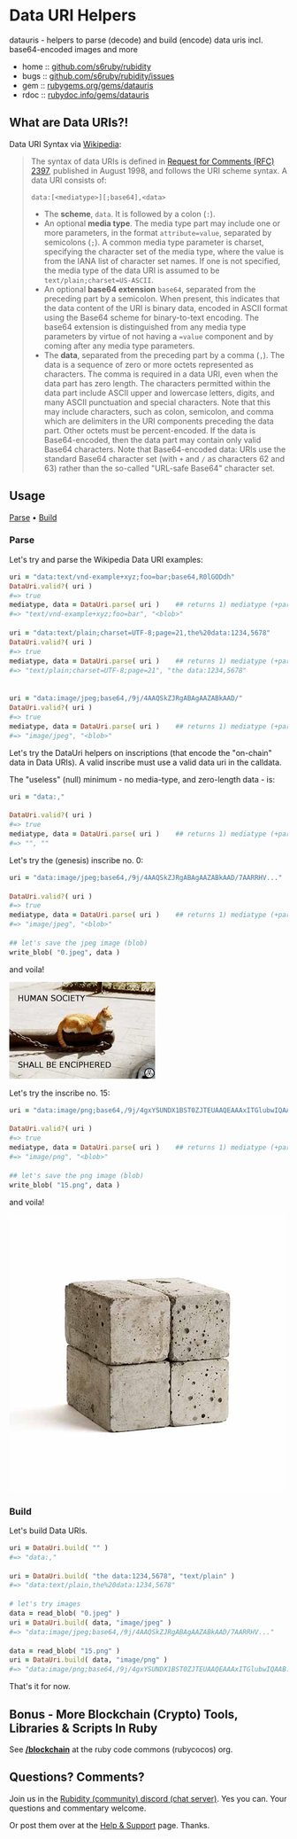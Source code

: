 # Data URI Helpers

datauris - helpers to parse (decode) and build (encode) data uris incl. base64-encoded images and more

* home  :: [github.com/s6ruby/rubidity](https://github.com/s6ruby/rubidity)
* bugs  :: [github.com/s6ruby/rubidity/issues](https://github.com/s6ruby/rubidity/issues)
* gem   :: [rubygems.org/gems/datauris](https://rubygems.org/gems/datauris)
* rdoc  :: [rubydoc.info/gems/datauris](http://rubydoc.info/gems/datauris)


## What are Data URIs?!

Data URI Syntax via [Wikipedia](https://en.wikipedia.org/wiki/Data_URI_scheme):

> The syntax of data URIs is defined in [Request for Comments (RFC) 2397](https://datatracker.ietf.org/doc/html/rfc2397), 
> published in August 1998, and follows the URI scheme syntax. A data URI consists of:
>
>     data:[<mediatype>][;base64],<data>
> 
> -  The **scheme**, `data`. It is followed by a colon (`:`).
> -  An optional **media type**. The media type part may include one or more parameters,
>    in the format `attribute=value`, separated by semicolons (`;`). 
>    A common media type parameter is charset, specifying the character 
>    set of the media type, where the value is from the IANA list of character set names.
>    If one is not specified, the media type of the data URI is assumed 
>    to be `text/plain;charset=US-ASCII`.
> -  An optional **base64 extension** `base64`, separated from the preceding part by a semicolon.
>    When present, this indicates that the data content of the URI is binary data, encoded in ASCII format using the Base64 scheme for binary-to-text encoding.
>    The base64 extension is distinguished from any media type parameters 
>    by virtue of not having a `=value` component and 
>    by coming after any media type parameters. 
> -  The **data**, separated from the preceding part by a comma (`,`). 
>    The data is a sequence of zero or more octets represented as characters. 
>    The comma is required in a data URI, even when the data part has zero length. 
>    The characters permitted within the data part include ASCII upper 
>    and lowercase letters, digits, and many ASCII punctuation and special characters. 
>    Note that this may include characters, such as colon, semicolon, 
>    and comma which are delimiters in the URI components preceding the data part. 
>    Other octets must be percent-encoded. If the data is Base64-encoded, 
>    then the data part may contain only valid Base64 characters. 
>    Note that Base64-encoded data: URIs use the standard Base64 character set 
>    (with `+` and `/` as characters 62 and 63) 
>    rather than the so-called "URL-safe Base64" character set.



## Usage

[Parse](#parse) • [Build](#build)

### Parse


Let's try and parse the Wikipedia Data URI examples:

``` ruby
uri = "data:text/vnd-example+xyz;foo=bar;base64,R0lGODdh"
DataUri.valid?( uri )  
#=> true
mediatype, data = DataUri.parse( uri )    ## returns 1) mediatype (+parameters), 2) data
#=> "text/vnd-example+xyz;foo=bar", "<blob>"

uri = "data:text/plain;charset=UTF-8;page=21,the%20data:1234,5678"
DataUri.valid?( uri )  
#=> true
mediatype, data = DataUri.parse( uri )    ## returns 1) mediatype (+parameters), 2) data
#=> "text/plain;charset=UTF-8;page=21", "the data:1234,5678"


uri = "data:image/jpeg;base64,/9j/4AAQSkZJRgABAgAAZABkAAD/"
DataUri.valid?( uri )  
#=> true
mediatype, data = DataUri.parse( uri )    ## returns 1) mediatype (+parameters), 2) data
#=> "image/jpeg", "<blob>"
```



Let's try the DataUri helpers on inscriptions (that encode the "on-chain" data 
in Data URIs). A valid inscribe must use a valid data uri in the calldata.

The "useless" (null) minimum - no media-type, and zero-length data - is:

``` ruby
uri = "data:,"

DataUri.valid?( uri )  
#=> true
mediatype, data = DataUri.parse( uri )    ## returns 1) mediatype (+parameters), 2) data
#=> "", ""
```

Let's try the (genesis) inscribe no. 0:

``` ruby
uri = "data:image/jpeg;base64,/9j/4AAQSkZJRgABAgAAZABkAAD/7AARRHV..."

DataUri.valid?( uri )  
#=> true
mediatype, data = DataUri.parse( uri )    ## returns 1) mediatype (+parameters), 2) data
#=> "image/jpeg", "<blob>"

## let's save the jpeg image (blob)
write_blob( "0.jpeg", data )
```

and voila!

![](i/0.jpeg)


Let's try the inscribe no. 15:

``` ruby
uri = "data:image/png;base64,/9j/4gxYSUNDX1BST0ZJTEUAAQEAAAxITGlubwIQAAB..."

DataUri.valid?( uri )  
#=> true
mediatype, data = DataUri.parse( uri )    ## returns 1) mediatype (+parameters), 2) data
#=> "image/png", "<blob>"

## let's save the png image (blob)
write_blob( "15.png", data )
```

and voila!

![](i/15.png)




### Build

Let's build Data URIs.

```ruby
uri = DataUri.build( "" )
#=> "data:,"

uri = DataUri.build( "the data:1234,5678", "text/plain" )
#=> "data:text/plain,the%20data:1234,5678"

# let's try images
data = read_blob( "0.jpeg" )
uri = DataUri.build( data, "image/jpeg" )
#=> "data:image/jpeg;base64,/9j/4AAQSkZJRgABAgAAZABkAAD/7AARRHV..."

data = read_blob( "15.png" )
uri = DataUri.build( data, "image/png" )
#=> "data:image/png;base64,/9j/4gxYSUNDX1BST0ZJTEUAAQEAAAxITGlubwIQAAB..."
```



That's it for now.




## Bonus - More Blockchain (Crypto) Tools, Libraries & Scripts In Ruby

See [**/blockchain**](https://github.com/rubycocos/blockchain) 
at the ruby code commons (rubycocos) org.


## Questions? Comments?

Join us in the [Rubidity (community) discord (chat server)](https://discord.gg/3JRnDUap6y). Yes you can.
Your questions and commentary welcome.

Or post them over at the [Help & Support](https://github.com/geraldb/help) page. Thanks.

